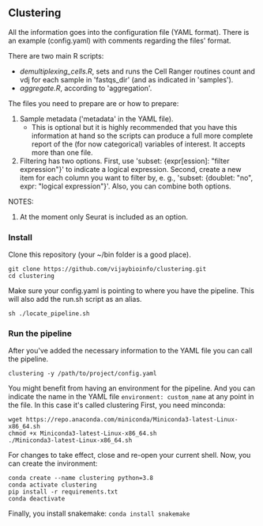 ## Clustering

All the information goes into the configuration file (YAML format). There is an example (config.yaml) with comments regarding the files' format.

There are two main R scripts:
- _demultiplexing_cells.R_, sets and runs the Cell Ranger routines count and vdj for each sample in 'fastqs_dir' (and as indicated in 'samples').
- _aggregate.R_, according to 'aggregation'.

The files you need to prepare are or how to prepare:
1. Sample metadata ('metadata' in the YAML file).
	- This is optional but it is highly recommended that you have this information at hand so the scripts can produce a full more complete report of the (for now categorical) variables of interest. It accepts more than one file.
2. Filtering has two options. First, use 'subset: {expr[ession]: "filter expression"}' to indicate a logical expression. Second, create a new item for each column you want to filter by, e. g., 'subset: {doublet: "no", expr: "logical expression"}'. Also, you can combine both options.

NOTES:
1. At the moment only Seurat is included as an option.

### Install
Clone this repository (your ~/bin folder is a good place).
```
git clone https://github.com/vijaybioinfo/clustering.git
cd clustering
```

Make sure your config.yaml is pointing to where you have the pipeline.
This will also add the run.sh script as an alias.
```
sh ./locate_pipeline.sh
```

### Run the pipeline
After you've added the necessary information to the YAML file you can call the pipeline.
```
clustering -y /path/to/project/config.yaml
```

You might benefit from having an environment for the pipeline. And you can indicate the name in the YAML
file `environment: custom_name` at any point in the file. In this case it's called clustering
First, you need minconda:

```
wget https://repo.anaconda.com/miniconda/Miniconda3-latest-Linux-x86_64.sh
chmod +x Miniconda3-latest-Linux-x86_64.sh 
./Miniconda3-latest-Linux-x86_64.sh 
```

For changes to take effect, close and re-open your current shell.
Now, you can create the invironment:

```
conda create --name clustering python=3.8
conda activate clustering
pip install -r requirements.txt
conda deactivate
```

Finally, you install snakemake: `conda install snakemake`

